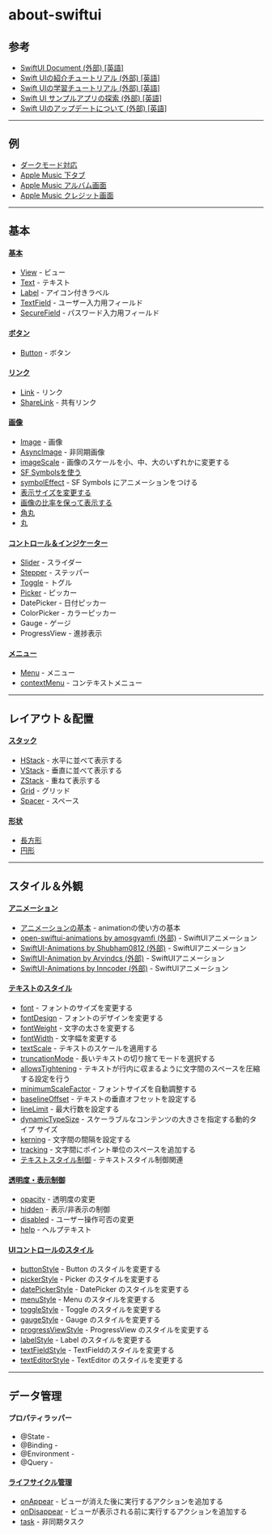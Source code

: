 # about-swiftui

## 参考

- [SwiftUI Document (外部) [英語]](https://developer.apple.com/documentation/swiftui)
- [Swift UIの紹介チュートリアル (外部) [英語]](https://developer.apple.com/tutorials/SwiftUI)
- [Swift UIの学習チュートリアル (外部) [英語]](https://developer.apple.com/tutorials/swiftui-concepts)
- [Swift UI サンプルアプリの探索 (外部) [英語]](https://developer.apple.com/tutorials/Sample-Apps)
- [Swift UIのアップデートについて (外部) [英語]](https://developer.apple.com/documentation/Updates/SwiftUI)

---

## 例

- [ダークモード対応](/examples/Color.md)
- [Apple Music 下タブ](/examples/AppleMusicTabView.md)
- [Apple Music アルバム画面](/examples/AppleMusicAlbum.md)
- [Apple Music クレジット画面](/examples/AppleMusicCredit.md)

---

## 基本

#### [基本](/BASIC.md)

- [View](/BASIC.md#view) - ビュー
- [Text](/BASIC.md#text) - テキスト
- [Label](/BASIC.md#label) - アイコン付きラベル
- [TextField](/BASIC.md#textfield) - ユーザー入力用フィールド
- [SecureField](/BASIC.md#securefield) - パスワード入力用フィールド

#### [ボタン](/BUTTON.md)

- [Button](/BUTTON.md#button) - ボタン

#### [リンク](/LINK.md)

- [Link](/LINK.md#link) - リンク
- [ShareLink](/LINK.md#sharelink) - 共有リンク

#### [画像](/IMAGE.md)

- [Image](/IMAGE.md#image) - 画像
- [AsyncImage](/IMAGE.md#asyncimage) - 非同期画像
- [imageScale](/IMAGE.md#imagescale) - 画像のスケールを小、中、大のいずれかに変更する
- [SF Symbolsを使う](/IMAGE.md#sf-symbolsを使う)
- [symbolEffect](/IMAGE.md#symboleffect) - SF Symbols にアニメーションをつける
- [表示サイズを変更する](/IMAGE.md#表示サイズを変更する)
- [画像の比率を保って表示する](/IMAGE.md#画像の比率を保って表示する)
- [角丸](/IMAGE.md#角丸)
- [丸](/IMAGE.md#丸)

#### [コントロール＆インジケーター](/CONTROL.md)

- [Slider](/CONTROL.md#slider) - スライダー
- [Stepper](/CONTROL.md#stepper) - ステッパー
- [Toggle](/CONTROL.md#toggle) - トグル
- [Picker](/CONTROL.md#picker) - ピッカー
- DatePicker - 日付ピッカー
- ColorPicker - カラーピッカー
- Gauge - ゲージ
- ProgressView - 進捗表示

#### [メニュー](/MENU.md)

- [Menu](/MENU.md) - メニュー
- [contextMenu](/MENU.md) - コンテキストメニュー

------------------------------------------------------

## レイアウト＆配置

#### [スタック](/STACK.md)

- [HStack](/STACK.md#hstack) - 水平に並べて表示する
- [VStack](/STACK.md#vstack) - 垂直に並べて表示する
- [ZStack](/STACK.md#zstack) - 重ねて表示する
- [Grid](/STACK.md#grid) - グリッド
- [Spacer](/STACK.md#spacer) - スペース

#### [形状](/SHAPE.md)

- [長方形](/SHAPE.md#長方形)
- [円形](/SHAPE.md#円形)

------------------------------------------------------

## スタイル＆外観

#### [アニメーション](/ANIMATION.md)

- [アニメーションの基本](/ANIMATION.md#アニメーションの基本) - animationの使い方の基本
- [open-swiftui-animations by amosgyamfi (外部)](https://github.com/amosgyamfi/open-swiftui-animations) - SwiftUIアニメーション
- [SwiftUI-Animations by Shubham0812 (外部)](https://github.com/Shubham0812/SwiftUI-Animations) - SwiftUIアニメーション
- [SwiftUI-Animation by Arvindcs (外部)](https://github.com/Arvindcs/SwiftUI-Animation) - SwiftUIアニメーション
- [SwiftUI-Animations by Inncoder (外部)](https://github.com/Inncoder/SwiftUI-Animations) - SwiftUIアニメーション

#### [テキストのスタイル](/TEXT_STYLE.md)

- [font](/TEXT_STYLE.md#font) - フォントのサイズを変更する
- [fontDesign](/TEXT_STYLE.md#fontdesign) - フォントのデザインを変更する
- [fontWeight](/TEXT_STYLE.md#fontweight) - 文字の太さを変更する
- [fontWidth](/TEXT_STYLE.md#fontwidth) - 文字幅を変更する
- [textScale](/TEXT_STYLE.md#textscale) - テキストのスケールを適用する
- [truncationMode](/TEXT_STYLE.md#truncationmode) - 長いテキストの切り捨てモードを選択する
- [allowsTightening](/TEXT_STYLE.md#allowstightening) - テキストが行内に収まるように文字間のスペースを圧縮する設定を行う
- [minimumScaleFactor](/TEXT_STYLE.md#minimumscalefactor) - フォントサイズを自動調整する
- [baselineOffset](/TEXT_STYLE.md#baselineoffset) - テキストの垂直オフセットを設定する
- [lineLimit](/TEXT_STYLE.md#linelimit) - 最大行数を設定する
- [dynamicTypeSize](/TEXT_STYLE.md#dynamictypesize) - スケーラブルなコンテンツの大きさを指定する動的タイプ サイズ
- [kerning](/TEXT_STYLE.md#kerning) - 文字間の間隔を設定する
- [tracking](/TEXT_STYLE.md#tracking) - 文字間にポイント単位のスペースを追加する
- [テキストスタイル制御](/TEXT_STYLE.md#テキストスタイル制御) - テキストスタイル制御関連

#### [透明度・表示制御](/TRANSPARENCY.md)

- [opacity](/TRANSPARENCY.md#opacity) - 透明度の変更
- [hidden](/TRANSPARENCY.md#hidden) - 表示/非表示の制御
- [disabled](/TRANSPARENCY.md#disabled) - ユーザー操作可否の変更
- [help](/TRANSPARENCY.md#help) - ヘルプテキスト

#### [UIコントロールのスタイル](/UI_CONTROL_STYLE.md)

- [buttonStyle](/UI_CONTROL_STYLE.md#buttonstyle) - Button のスタイルを変更する
- [pickerStyle](/UI_CONTROL_STYLE.md#pickerstyle) - Picker のスタイルを変更する
- [datePickerStyle](/UI_CONTROL_STYLE.md#datepickerstyle) - DatePicker のスタイルを変更する
- [menuStyle](/UI_CONTROL_STYLE.md#menustyle) - Menu のスタイルを変更する
- [toggleStyle](/UI_CONTROL_STYLE.md#togglestyle) - Toggle のスタイルを変更する
- [gaugeStyle](/UI_CONTROL_STYLE.md#gaugestyle) - Gauge のスタイルを変更する
- [progressViewStyle](/UI_CONTROL_STYLE.md#progressviewstyle) - ProgressView のスタイルを変更する
- [labelStyle](/UI_CONTROL_STYLE.md#labelstyle) - Label のスタイルを変更する
- [textFieldStyle](/UI_CONTROL_STYLE.md#textfieldstyle) - TextFieldのスタイルを変更する
- [textEditorStyle](/UI_CONTROL_STYLE.md#texteditorstyle) - TextEditor のスタイルを変更する

------------------------------------------------------

## データ管理

#### プロパティラッパー

- @State - 
- @Binding - 
- @Environment - 
- @Query - 

#### [ライフサイクル管理](/LIFECYCLE.md)

- [onAppear](/LIFECYCLE.md#onappear) - ビューが消えた後に実行するアクションを追加する
- [onDisappear](/LIFECYCLE.md#ondisappear) - ビューが表示される前に実行するアクションを追加する
- [task](/LIFECYCLE.md#task) - 非同期タスク
